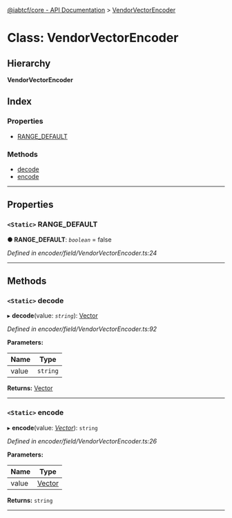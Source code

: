 [@iabtcf/core - API Documentation](../README.md) > [VendorVectorEncoder](../classes/vendorvectorencoder.md)

# Class: VendorVectorEncoder

## Hierarchy

**VendorVectorEncoder**

## Index

### Properties

* [RANGE_DEFAULT](vendorvectorencoder.md#range_default)

### Methods

* [decode](vendorvectorencoder.md#decode)
* [encode](vendorvectorencoder.md#encode)

---

## Properties

<a id="range_default"></a>

### `<Static>` RANGE_DEFAULT

**● RANGE_DEFAULT**: *`boolean`* = false

*Defined in encoder/field/VendorVectorEncoder.ts:24*

___

## Methods

<a id="decode"></a>

### `<Static>` decode

▸ **decode**(value: *`string`*): [Vector](vector.md)

*Defined in encoder/field/VendorVectorEncoder.ts:92*

**Parameters:**

| Name | Type |
| ------ | ------ |
| value | `string` |

**Returns:** [Vector](vector.md)

___
<a id="encode"></a>

### `<Static>` encode

▸ **encode**(value: *[Vector](vector.md)*): `string`

*Defined in encoder/field/VendorVectorEncoder.ts:26*

**Parameters:**

| Name | Type |
| ------ | ------ |
| value | [Vector](vector.md) |

**Returns:** `string`

___

